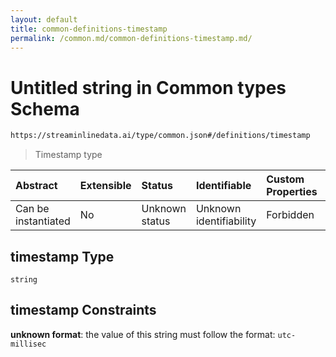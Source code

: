 ```yaml
---
layout: default
title: common-definitions-timestamp
permalink: /common.md/common-definitions-timestamp.md/
---
```

# Untitled string in Common types Schema

```txt
https://streaminlinedata.ai/type/common.json#/definitions/timestamp
```



> Timestamp type

| Abstract            | Extensible | Status         | Identifiable            | Custom Properties | Additional Properties | Access Restrictions | Defined In                                                |
| :------------------ | :--------- | :------------- | :---------------------- | :---------------- | :-------------------- | :------------------ | :-------------------------------------------------------- |
| Can be instantiated | No         | Unknown status | Unknown identifiability | Forbidden         | Allowed               | none                | [common.json*](common.md "open original schema") |

## timestamp Type

`string`

## timestamp Constraints

**unknown format**: the value of this string must follow the format: `utc-millisec`
